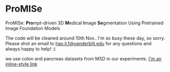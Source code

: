 # ProMISe
ProMISe: **Pro**mpt-driven  3D **M**edical **I**mage **Se**gmentation Using Pretrained Image Foundation Models

The code will be cleaned around 10th Nov.. I'm so busy these day, so sorry.
Please shot an email to hao.li.1@vanderbilt.edu for any questions and always happy to help! :)


we use colon and pancreas datasets from MSD in our experiments.
[I'm an inline-style link](https://www.google.com)
